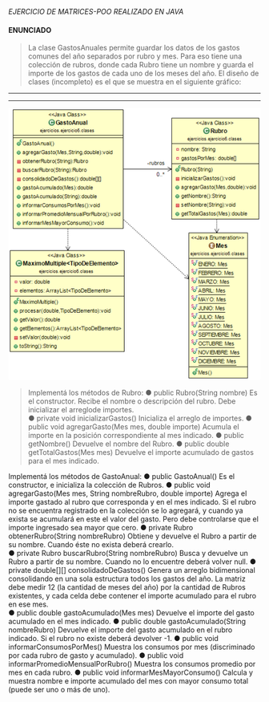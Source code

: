 
_EJERCICIO DE MATRICES-POO REALIZADO EN JAVA_

#### ENUNCIADO
> La clase GastosAnuales permite guardar los datos de los gastos comunes del año separados por rubro y mes. Para eso tiene una colección de rubros, donde cada Rubro tiene un nombre y guarda el importe de los gastos de cada uno de los meses del año. El diseño de clases (incompleto) es el que se muestra en el siguiente gráfico: 
___
___

![UML del ejercicio](UML.png "UML")


> Implementá los métodos de Rubro:
● public Rubro(String nombre)  Es el constructor. Recibe el nombre o descripción del rubro. Debe inicializar el arreglode importes.  
● private void inicializarGastos() Inicializa el arreglo de importes. 
● public void agregarGasto(Mes mes, double importe)  Acumula el importe en la posición correspondiente al mes indicado. 
● public getNombre()  Devuelve el nombre del Rubro. 
● public double getTotalGastos(Mes mes)  Devuelve el importe acumulado de gastos para el mes indicado.

Implementá los métodos de GastoAnual: 
● public GastoAnual()  Es el constructor, e inicializa la colección de Rubros.
● public void agregarGasto(Mes mes, String nombreRubro, double importe) Agrega el importe gastado al rubro que corresponda y en el mes indicado. Si el rubro no se encuentra registrado en la colección se lo agregará, y cuando ya exista se acumulará en este el valor del gasto. Pero debe controlarse que el importe ingresado sea mayor que cero. 
● private Rubro obtenerRubro(String nombreRubro)  Obtiene y devuelve el Rubro a partir de su nombre. Cuando éste no exista deberá crearlo.  
● private Rubro buscarRubro(String nombreRubro)  Busca y devuelve un Rubro a partir de su nombre. Cuando no lo encuentre deberá volver null. 
 ● private double[][] consolidadoDeGastos()  Genera un arreglo bidimensional consolidando en una sola estructura todos los gastos del año. La matriz debe medir 12 (la cantidad de meses del año) por la cantidad de Rubros existentes, y cada celda debe contener el importe acumulado para el rubro en ese mes.  
 ● public double gastoAcumulado(Mes mes)  Devuelve el importe del gasto acumulado en el mes indicado. 
 ● public double gastoAcumulado(String nombreRubro)  Devuelve el importe del gasto acumulado en el rubro indicado. Si el rubro no existe deberá devolver -1. 
 ● public void informarConsumosPorMes()  Muestra los consumos por mes (discriminado por cada rubro de gasto y acumulado). 
 ● public void informarPromedioMensualPorRubro() Muestra los consumos promedio por mes en cada rubro. 
 ● public void informarMesMayorConsumo()  Calcula y muestra nombre e importe acumulado del mes con mayor consumo total (puede ser uno o más de uno). 
